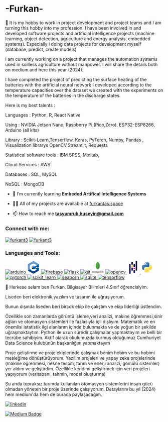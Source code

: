 # -Furkan-

👋
It is my hobby to work in project development and project teams and I am turning this hobby into my profession. I have been involved in and developed software projects and artificial intelligence projects (machine learning, object detection, agriculture and energy analysis, embedded systems). Especially i doing data projects for development myself (database, predict, create models)

I am currently working on a project that manages the automation systems used in soilless agriculture without manpower. I will share the details both on medium and here this year (2024).

I have completed the project of predicting the surface heating of the batteries with the artificial neural network I developed according to the temperature capacities over the dataset we created with the experiments on the temperature of the batteries in the discharge states.

Here is my best talents :

Languages : Python, R, React Native

Using : NVIDIA Jetson Nano, Raspberry Pi,(Pico,Zero), ESP32-ESP8266, Arduino (all kits)

Library : Scikit-Learn,Tenserflow, Keras, PyTorch, Numpy, Pandas , Visualization librarys OpenCV,Streamlit, Requests

Statistical software tools : IBM SPSS, Minitab,

Cloud Services : AWS

Databases : SQL, MySQL

NoSQL : MongoDB

- 🌱 I’m currently learning **Embeded Artifical Intelligence Systems**

- 👨‍💻 All of my projects are available at [furkantas.space](furkantas.space)

- 📫 How to reach me **tasyumruk.huseyin@gmail.com**

<h3 align="left">Connect with me:</h3>
<p align="left">
<a href="https://kaggle.com/furkant3" target="blank"><img align="center" src="https://raw.githubusercontent.com/rahuldkjain/github-profile-readme-generator/master/src/images/icons/Social/kaggle.svg" alt="furkant3" height="30" width="40" /></a>
<a href="https://www.leetcode.com/furkant3" target="blank"><img align="center" src="https://raw.githubusercontent.com/rahuldkjain/github-profile-readme-generator/master/src/images/icons/Social/leet-code.svg" alt="furkant3" height="30" width="40" /></a>
</p>

<h3 align="left">Languages and Tools:</h3>
<p align="left"> <a href="https://www.arduino.cc/" target="_blank" rel="noreferrer"> <img src="https://cdn.worldvectorlogo.com/logos/arduino-1.svg" alt="arduino" width="40" height="40"/> </a> <a href="https://www.w3schools.com/cpp/" target="_blank" rel="noreferrer"> <img src="https://raw.githubusercontent.com/devicons/devicon/master/icons/cplusplus/cplusplus-original.svg" alt="cplusplus" width="40" height="40"/> </a> <a href="https://firebase.google.com/" target="_blank" rel="noreferrer"> <img src="https://www.vectorlogo.zone/logos/firebase/firebase-icon.svg" alt="firebase" width="40" height="40"/> </a> <a href="https://flask.palletsprojects.com/" target="_blank" rel="noreferrer"> <img src="https://www.vectorlogo.zone/logos/pocoo_flask/pocoo_flask-icon.svg" alt="flask" width="40" height="40"/> </a> <a href="https://git-scm.com/" target="_blank" rel="noreferrer"> <img src="https://www.vectorlogo.zone/logos/git-scm/git-scm-icon.svg" alt="git" width="40" height="40"/> </a> <a href="https://www.mongodb.com/" target="_blank" rel="noreferrer"> <img src="https://raw.githubusercontent.com/devicons/devicon/master/icons/mongodb/mongodb-original-wordmark.svg" alt="mongodb" width="40" height="40"/> </a> <a href="https://opencv.org/" target="_blank" rel="noreferrer"> <img src="https://www.vectorlogo.zone/logos/opencv/opencv-icon.svg" alt="opencv" width="40" height="40"/> </a> <a href="https://pandas.pydata.org/" target="_blank" rel="noreferrer"> <img src="https://raw.githubusercontent.com/devicons/devicon/2ae2a900d2f041da66e950e4d48052658d850630/icons/pandas/pandas-original.svg" alt="pandas" width="40" height="40"/> </a> <a href="https://www.python.org" target="_blank" rel="noreferrer"> <img src="https://raw.githubusercontent.com/devicons/devicon/master/icons/python/python-original.svg" alt="python" width="40" height="40"/> </a> <a href="https://pytorch.org/" target="_blank" rel="noreferrer"> <img src="https://www.vectorlogo.zone/logos/pytorch/pytorch-icon.svg" alt="pytorch" width="40" height="40"/> </a> <a href="https://scikit-learn.org/" target="_blank" rel="noreferrer"> <img src="https://upload.wikimedia.org/wikipedia/commons/0/05/Scikit_learn_logo_small.svg" alt="scikit_learn" width="40" height="40"/> </a> <a href="https://seaborn.pydata.org/" target="_blank" rel="noreferrer"> <img src="https://seaborn.pydata.org/_images/logo-mark-lightbg.svg" alt="seaborn" width="40" height="40"/> </a> <a href="https://www.sqlite.org/" target="_blank" rel="noreferrer"> <img src="https://www.vectorlogo.zone/logos/sqlite/sqlite-icon.svg" alt="sqlite" width="40" height="40"/> </a> <a href="https://www.tensorflow.org" target="_blank" rel="noreferrer"> <img src="https://www.vectorlogo.zone/logos/tensorflow/tensorflow-icon.svg" alt="tensorflow" width="40" height="40"/> </a> </p>






👋 Herkese selam ben Furkan. Bilgisayar Bilimleri 4.Sınıf öğrencisiyim.

Liseden beri elektronik,yazılım ve tasarım ile uğraşıyorum. 

Bunun dışında liseden beri birçok ekip ile çalıştım ve ekip liderliği üstlendim.

Özellikle son zamanlarda görüntü işleme,veri analizi, makine öğrenmesi,sinir ağları ve otomasyon sistemleri ile fazlasıyla içli dışlıyım.
Matematik ve en önemlisi istatistik ilgi alanlarım içinde bulunmakta ve de  yoğun bir şekilde uğraşmaktaytım.
Python ile uzun süredir çalışmalar yapmaktayım ve belli bir tecrübe sahibiyim.
Aktif olarak okulumuzda kurmuş olduğumuz Cumhuriyet Data Science kulubünün başkanlığını yapmaktayım

 Proje geliştirme ve proje ekiplerinde çalışmak benim hobim ve bu hobimi mesleğime dönüştürüyorum. Yazılım projeleri ve yapay zeka projelerinde (makine öğrenmesi, nesne tespiti, tarım ve enerji analizi, gömülü sistemler) yer aldım ve geliştirdim. Özellikle kendimi geliştirmek için veri projeleri yapıyorum (veritabanı, tahmin, model oluşturma)

Şu anda topraksız tarımda kullanılan otomasyon sistemlerini insan gücü olmadan yöneten bir proje üzerinde çalışıyorum. Detaylarını bu yıl (2024) hem medium'da hem de burada paylaşacağım.


 



[![linkedin](https://img.shields.io/badge/Linkedin-000000?style=for-the-badge&logo=Linkedin&logoColor=white)](https://www.linkedin.com/in/h%C3%BCseyin-furkan-ta%C5%9Fyumruk-644aa41b9/)

[![Medium Badge](https://img.shields.io/badge/-Medium-757575?style=flat-quare&labelColor=757575&logo=Medium&logoColor=white&link=link)](https://medium.com/@FurkanT3) 







